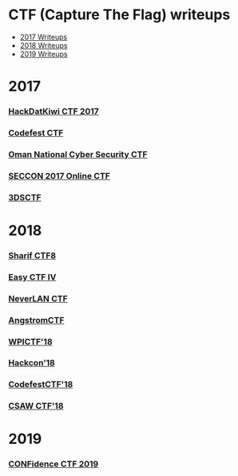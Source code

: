 # CTF (Capture The Flag) writeups

- [2017 Writeups](#2017)
- [2018 Writeups](#2018)
- [2019 Writeups](#2019)

# 2017
### [HackDatKiwi CTF 2017](https://github.com/wr47h/CTF-Writeups/tree/master/2017/HackDatKiwi_CTF)

### [Codefest CTF](https://github.com/wr47h/CTF-Writeups/tree/master/2017/Codefest_CTF)

### [Oman National Cyber Security CTF](https://github.com/wr47h/CTF-Writeups/tree/master/2017/OmanNationalCyberSecurityCTFQuals)

### [SECCON 2017 Online CTF](https://github.com/wr47h/CTF-Writeups/tree/master/2017/SECCON%202017%20Online%20CTF)

### [3DSCTF](https://github.com/wr47h/CTF-Writeups/tree/master/2017/3DSCTF)

# 2018
### [Sharif CTF8](https://github.com/wr47h/CTF-Writeups/tree/master/2018/Sharif%20CTF8)

### [Easy CTF IV](https://github.com/wr47h/CTF-Writeups/tree/master/2018/Easy%20CTF%20IV1)

### [NeverLAN CTF](https://github.com/wr47h/CTF-Writeups/tree/master/2018/NeverLAN%20CTF%202018)

### [AngstromCTF](https://github.com/wr47h/CTF-Writeups/tree/master/2018/AngstromCTF)

### [WPICTF'18](https://github.com/wr47h/CTF-Writeups/tree/master/2018/WPICTF'18)

### [Hackcon'18](https://github.com/wr47h/CTF-Writeups/tree/master/2018/Hackcon'18)

### [CodefestCTF'18](https://github.com/wr47h/CTF-Writeups/tree/master/2018/CodefestCTF'18)

### [CSAW CTF'18](https://github.com/wr47h/CTF-Writeups/tree/master/2018/CSAW%20CTF'18)

# 2019
### [CONFidence CTF 2019](https://github.com/wr47h/CTF-Writeups/tree/master/2019/CONFidence%20CTF%202019/Admin%20Panel)
